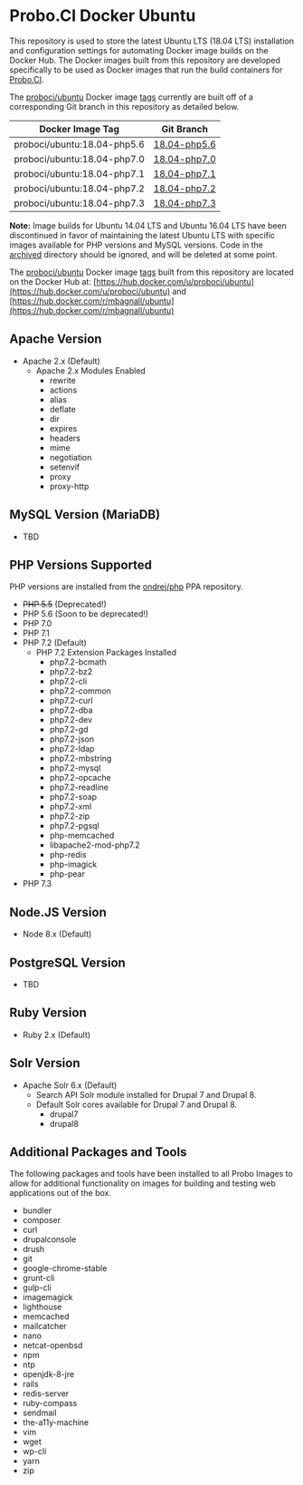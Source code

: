 # Probo.CI Docker Ubuntu

This repository is used to store the latest Ubuntu LTS (18.04 LTS) installation and configuration settings for automating Docker image builds on the Docker Hub. The Docker images built from this repository are developed specifically to be used as Docker images that run the build containers for [Probo.CI](https://probo.ci).

The [proboci/ubuntu](https://hub.docker.com/u/proboci/ubuntu) Docker image [tags](https://hub.docker.com/r/proboci/ubuntu/tags) currently are built off of a corresponding Git branch in this repository as detailed below.

| Docker Image Tag  | Git Branch |
| ------------- | ------------- |
| proboci/ubuntu:18.04-php5.6  | [18.04-php5.6](https://github.com/ProboCI/docker-ubuntu/tree/18.04-php5.6)  |
| proboci/ubuntu:18.04-php7.0  | [18.04-php7.0](https://github.com/ProboCI/docker-ubuntu/tree/18.04-php7.0)  |
| proboci/ubuntu:18.04-php7.1  | [18.04-php7.1](https://github.com/ProboCI/docker-ubuntu/tree/18.04-php7.1)  |
| proboci/ubuntu:18.04-php7.2  | [18.04-php7.2](https://github.com/ProboCI/docker-ubuntu/tree/18.04-php7.2)  |
| proboci/ubuntu:18.04-php7.3  | [18.04-php7.3](https://github.com/ProboCI/docker-ubuntu/tree/18.04-php7.3)  |

**Note:** Image builds for Ubuntu 14.04 LTS and Ubuntu 16.04 LTS have been discontinued in favor of maintaining the latest Ubuntu LTS with specific images available for PHP versions and MySQL versions. Code in the [archived](https://github.com/ProboCI/docker-ubuntu/tree/master/archived) directory should be ignored, and will be deleted at some point.

The [proboci/ubuntu](https://hub.docker.com/u/proboci/ubuntu) Docker image [tags](https://hub.docker.com/r/proboci/ubuntu/tags) built from this repository are located on the Docker Hub at: [https://hub.docker.com/u/proboci/ubuntu](https://hub.docker.com/u/proboci/ubuntu) and [https://hub.docker.com/r/mbagnall/ubuntu](https://hub.docker.com/r/mbagnall/ubuntu)

## Apache Version
- Apache 2.x (Default)
  - Apache 2.x Modules Enabled
    - rewrite
    - actions
    - alias
    - deflate
    - dir
    - expires
    - headers
    - mime
    - negotiation
    - setenvif
    - proxy
    - proxy-http

## MySQL Version (MariaDB)
- TBD

## PHP Versions Supported
PHP versions are installed from the [ondrej/php](https://launchpad.net/~ondrej/+archive/ubuntu/php) PPA repository.

- ~~PHP 5.5~~ (Deprecated!)
- PHP 5.6 (Soon to be deprecated!)
- PHP 7.0
- PHP 7.1
- PHP 7.2 (Default)
  - PHP 7.2 Extension Packages Installed
    - php7.2-bcmath
    - php7.2-bz2
    - php7.2-cli
    - php7.2-common
    - php7.2-curl
    - php7.2-dba
    - php7.2-dev
    - php7.2-gd
    - php7.2-json
    - php7.2-ldap
    - php7.2-mbstring
    - php7.2-mysql
    - php7.2-opcache
    - php7.2-readline
    - php7.2-soap
    - php7.2-xml
    - php7.2-zip
    - php7.2-pgsql
    - php-memcached
    - libapache2-mod-php7.2
    - php-redis
    - php-imagick
    - php-pear
- PHP 7.3

## Node.JS Version
- Node 8.x (Default)

## PostgreSQL Version
- TBD

## Ruby Version
- Ruby 2.x (Default)

## Solr Version
- Apache Solr 6.x (Default)
  - Search API Solr module installed for Drupal 7 and Drupal 8.
  - Default Solr cores available for Drupal 7 and Drupal 8.
    - drupal7
    - drupal8

## Additional Packages and Tools
The following packages and tools have been installed to all Probo Images to allow for additional functionality on images for building and testing web applications out of the box.

- bundler
- composer
- curl
- drupalconsole
- drush
- git
- google-chrome-stable
- grunt-cli
- gulp-cli
- imagemagick
- lighthouse
- memcached
- mailcatcher
- nano
- netcat-openbsd
- npm
- ntp
- openjdk-8-jre
- rails
- redis-server
- ruby-compass
- sendmail
- the-a11y-machine
- vim
- wget
- wp-cli
- yarn
- zip
